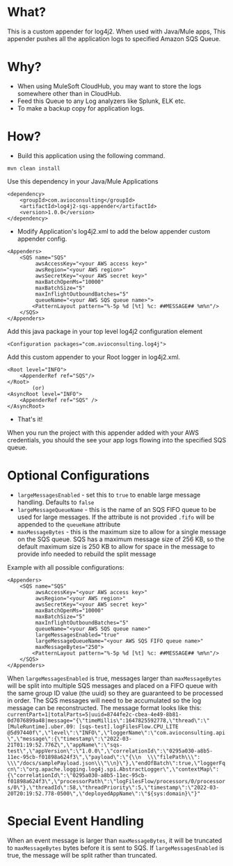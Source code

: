 What?
====================
This is a custom appender for log4j2. When used with Java/Mule apps, This appender pushes all the application logs to specified Amazon SQS Queue.

Why?
====================

* When using MuleSoft CloudHub, you may want to store the logs somewhere other than in CloudHub.
* Feed this Queue to any Log analyzers like Splunk, ELK etc.
* To make a backup copy for application logs.

How?
==========================
* Build this application using the following command.

```mvn clean install```

Use this dependency in your Java/Mule Applications

```
<dependency>
    <groupId>com.avioconsulting</groupId>
    <artifactId>log4j2-sqs-appender</artifactId>
    <version>1.0.0</version>
</dependency>
```

* Modify Application's log4j2.xml to add the below appender custom appender config.

```
<Appenders>
    <SQS name="SQS" 
         awsAccessKey="<your AWS access key>" 
         awsRegion="<your AWS region>" 
         awsSecretKey="<your AWS secret key>" 
         maxBatchOpenMs="10000" 
         maxBatchSize="5" 
         maxInflightOutboundBatches="5" 
         queueName="<your AWS SQS queue name>">
        <PatternLayout pattern="%-5p %d [%t] %c: ##MESSAGE## %m%n"/>
    </SQS>
</Appenders>
```
Add this java package in your top level log4j2 configuration element

```<Configuration packages="com.avioconsulting.log4j">```

Add this custom appender to your Root logger in log4j2.xml.
```
<Root level="INFO">
    <AppenderRef ref="SQS"/>
</Root>        
        (or)
<AsyncRoot level="INFO">
    <AppenderRef ref="SQS" />
</AsyncRoot>
```

* That's it!

When you run the project with this appender added with your AWS credentials, you should the see your app logs flowing into the specified SQS queue.

Optional Configurations
=======================
* `largeMessagesEnabled` - set this to `true` to enable large message handling. Defaults to `false`
* `largeMessageQueueName` - this is the name of an SQS FIFO queue to be used for large messages. If the attribute is not provided `.fifo` will be appended to the `queueName` attribute
* `maxMessageBytes` - this is the maximum size to allow for a single message on the SQS queue. SQS has a maximum message size of 256 KB, so the default maximum size is 250 KB to allow for space in the message to provide info needed to rebuild the split message

Example with all possible configurations:
```
<Appenders>
    <SQS name="SQS" 
         awsAccessKey="<your AWS access key>" 
         awsRegion="<your AWS region>" 
         awsSecretKey="<your AWS secret key>" 
         maxBatchOpenMs="10000" 
         maxBatchSize="5" 
         maxInflightOutboundBatches="5" 
         queueName="<your AWS SQS queue name>"
         largeMessagesEnabled="true"
         largeMessageQueueName="<your AWS SQS FIFO queue name>"
         maxMessageBytes="250">
        <PatternLayout pattern="%-5p %d [%t] %c: ##MESSAGE## %m%n"/>
    </SQS>
</Appenders>
```

When `largeMessagesEnabled` is true, messages larger than `maxMessageBytes` will be split into multiple SQS messages and placed on a FIFO queue with the same group ID value (the uuid) so they are guaranteed to be processed in order. The SQS messages will need to be accumulated so the log message can be reconstructed.
The message format looks like this: `currentPart=1|totalParts=5|uuid=8744fe2c-cbea-4e49-8b81-0d7076899a48|message="{\"timeMillis\":1647825592778,\"thread\":\"[MuleRuntime].uber.09: [sqs-test].logFilesFlow.CPU_LITE @5d97440f\",\"level\":\"INFO\",\"loggerName\":\"com.avioconsulting.api\",\"message\":{\"timestamp\":\"2022-03-21T01:19:52.776Z\",\"appName\":\"sqs-test\",\"appVersion\":\"1.0.0\",\"correlationId\":\"0295a030-a8b5-11ec-95cb-f01898a624f3\",\"payload\":\"{\\n  \\\"filePath\\\": \\\"/docs/samplePayload.json\\\"\\n}\"},\"endOfBatch\":true,\"loggerFqcn\":\"org.apache.logging.log4j.spi.AbstractLogger\",\"contextMap\":{\"correlationId\":\"0295a030-a8b5-11ec-95cb-f01898a624f3\",\"processorPath\":\"logFilesFlow/processors/0/processors/0\"},\"threadId\":58,\"threadPriority\":5,\"timestamp\":\"2022-03-20T20:19:52.778-0500\",\"deployedAppName\":\"${sys:domain}\"}"`

Special Event Handling
================
When an event message is larger than `maxMessageBytes`, it will be truncated to `maxMessageBytes` bytes before it is sent to SQS. If `largeMessagesEnabled` is true, the message will be split rather than truncated.